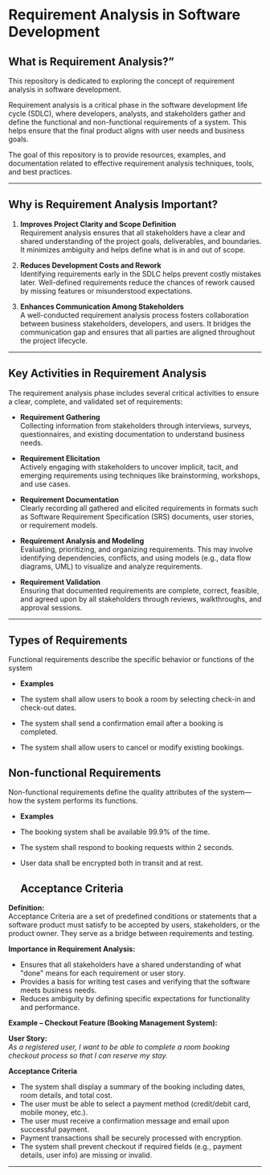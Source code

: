 # Requirement Analysis in Software Development
## What is Requirement Analysis?”
This repository is dedicated to exploring the concept of requirement analysis in software development. 

Requirement analysis is a critical phase in the software development life cycle (SDLC), where developers, analysts, and stakeholders gather and define the functional and non-functional requirements of a system. This helps ensure that the final product aligns with user needs and business goals.

The goal of this repository is to provide resources, examples, and documentation related to effective requirement analysis techniques, tools, and best practices.

---
## Why is Requirement Analysis Important?

1. **Improves Project Clarity and Scope Definition**  
   Requirement analysis ensures that all stakeholders have a clear and shared understanding of the project goals, deliverables, and boundaries. It minimizes ambiguity and helps define what is in and out of scope.

2. **Reduces Development Costs and Rework**  
   Identifying requirements early in the SDLC helps prevent costly mistakes later. Well-defined requirements reduce the chances of rework caused by missing features or misunderstood expectations.

3. **Enhances Communication Among Stakeholders**  
   A well-conducted requirement analysis process fosters collaboration between business stakeholders, developers, and users. It bridges the communication gap and ensures that all parties are aligned throughout the      project lifecycle.

---

## Key Activities in Requirement Analysis

The requirement analysis phase includes several critical activities to ensure a clear, complete, and validated set of requirements:

- **Requirement Gathering**  
  Collecting information from stakeholders through interviews, surveys, questionnaires, and existing documentation to understand business needs.

- **Requirement Elicitation**  
  Actively engaging with stakeholders to uncover implicit, tacit, and emerging requirements using techniques like brainstorming, workshops, and use cases.

- **Requirement Documentation**  
  Clearly recording all gathered and elicited requirements in formats such as Software Requirement Specification (SRS) documents, user stories, or requirement models.

- **Requirement Analysis and Modeling**  
  Evaluating, prioritizing, and organizing requirements. This may involve identifying dependencies, conflicts, and using models (e.g., data flow diagrams, UML) to visualize and analyze requirements.

- **Requirement Validation**  
  Ensuring that documented requirements are complete, correct, feasible, and agreed upon by all stakeholders through reviews, walkthroughs, and approval sessions.

---

## Types of Requirements
Functional requirements describe the specific behavior or functions of the system
- **Examples**
  
- The system shall allow users to book a room by selecting check-in and check-out dates.

- The system shall send a confirmation email after a booking is completed.

- The system shall allow users to cancel or modify existing bookings.


## Non-functional Requirements
Non-functional requirements define the quality attributes of the system—how the system performs its functions.
- **Examples**
- The booking system shall be available 99.9% of the time.
- The system shall respond to booking requests within 2 seconds.
- User data shall be encrypted both in transit and at rest.

  ## Acceptance Criteria

**Definition:**  
Acceptance Criteria are a set of predefined conditions or statements that a software product must satisfy to be accepted by users, stakeholders, or the product owner. They serve as a bridge between requirements and testing.

**Importance in Requirement Analysis:**  
- Ensures that all stakeholders have a shared understanding of what "done" means for each requirement or user story.
- Provides a basis for writing test cases and verifying that the software meets business needs.
- Reduces ambiguity by defining specific expectations for functionality and performance.

**Example – Checkout Feature (Booking Management System):**

**User Story:**  
_As a registered user, I want to be able to complete a room booking checkout process so that I can reserve my stay._

**Acceptance Criteria**
- The system shall display a summary of the booking including dates, room details, and total cost.
- The user must be able to select a payment method (credit/debit card, mobile money, etc.).
- The user must receive a confirmation message and email upon successful payment.
- Payment transactions shall be securely processed with encryption.
- The system shall prevent checkout if required fields (e.g., payment details, user info) are missing or invalid.

---
